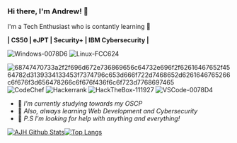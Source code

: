 ### Hi there, I'm Andrew! 👋

I'm a Tech Enthusiast who is contantly learning 🤘 

**| CS50 | eJPT | Security+ | IBM Cybersecurity |**

![Windows-0078D6](https://user-images.githubusercontent.com/74668676/197877034-54888128-8667-4eb1-8e16-100ad6ca8fef.svg)
![Linux-FCC624](https://user-images.githubusercontent.com/74668676/197877040-56f61d23-c74f-40c7-a1c4-6906f9fc06ad.svg)


![68747470733a2f2f696d672e736869656c64732e696f2f62616467652f4564782d3139334133453f7374796c653d666f722d7468652d6261646765266c6f676f3d656478266c6f676f436f6c6f723d7768697465](https://user-images.githubusercontent.com/74668676/197874940-4b80d19b-65ce-46e8-b8f6-45cac0035484.svg)
![CodeChef](https://img.shields.io/badge/CodeChef-%23964B00.svg?style=for-the-badge&logo=CodeChef&logoColor=white)
![Hackerrank](https://img.shields.io/badge/-Hackerrank-2EC866?style=for-the-badge&logo=HackerRank&logoColor=white)
![HackTheBox-111927](https://user-images.githubusercontent.com/74668676/197876976-815b76d9-02b5-4cd6-946e-00fd82daff0a.svg)
![VSCode-0078D4](https://user-images.githubusercontent.com/74668676/197876307-2e748cb5-e44e-4d09-b086-7d8b43f3d488.svg)



- 🔭 *I’m currently studying towards my OSCP*
- 🌱 *Also, always learning Web Development and Cybersecurity*
- 🤔 *P.S I’m looking for help with anything and everything!*


[![AJH Github Stats](https://github-readme-stats-sigma-five.vercel.app/api?username=AJHissh&count_private=true&show_icons=true&locale=en&layout=compact)](https://github.com/AJHissh)[![Top Langs](https://github-readme-stats-sigma-five.vercel.app/api/top-langs/?username=AJHissh&layout=compact)](https://github.com/AJHissh)





